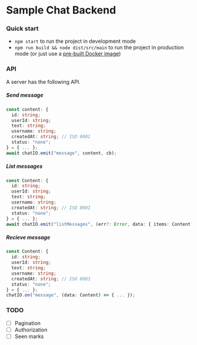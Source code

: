 # Sample Chat Backend

### Quick start

- `npm start` to run the project in development mode
- `npm run build && node dist/src/main` to run the project in production mode (or just use a [pre-built Docker image](https://hub.docker.com/repository/docker/goooseman/sample-chat-backend))

### API

A server has the following API.

##### Send message

```typescript
const content: {
  id: string;
  userId: string;
  text: string;
  username: string;
  createdAt: string; // ISO 8601
  status: "none";
} = { ... };
await chatIO.emit("message", content, cb);
```

##### List messages

```typescript
const Content: {
  id: string;
  userId: string;
  text: string;
  username: string;
  createdAt: string; // ISO 8601
  status: "none";
} = { ... };
await chatIO.emit("listMessages", (err?: Error, data: { items: Content[]} ) => { ... });
```

##### Recieve message

```typescript
const Content: {
  id: string;
  userId: string;
  text: string;
  username: string;
  createdAt: string; // ISO 8601
  status: "none";
} = { ... };
chatIO.on("message", (data: Content) => { ... });
```

### TODO

- [ ] Pagination
- [ ] Authorization
- [ ] Seen marks
